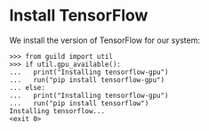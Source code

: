 # Install TensorFlow

We install the version of TensorFlow for our system:

    >>> from guild import util
    >>> if util.gpu_available():
    ...   print("Installing tensorflow-gpu")
    ...   run("pip install tensorflow-gpu")
    ... else:
    ...   print("Installing tensorflow-gpu")
    ...   run("pip install tensorflow")
    Installing tensorflow...
    <exit 0>
